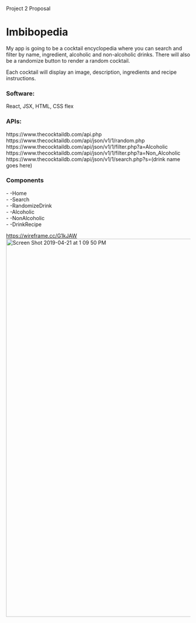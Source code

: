Project 2 Proposal

<h1>Imbibopedia</h1>

My app is going to be a cocktail encyclopedia where you can search
and filter by name, ingredient, alcoholic and non-alcoholic drinks. 
There will also be a randomize button to render a random cocktail.

Each cocktail will display an image, description, ingredients and recipe instructions.

<h3>Software:</h3>
React, JSX, HTML, CSS flex

<h3>APIs:</h3>
https://www.thecocktaildb.com/api.php
https://www.thecocktaildb.com/api/json/v1/1/random.php
https://www.thecocktaildb.com/api/json/v1/1/filter.php?a=Alcoholic
https://www.thecocktaildb.com/api/json/v1/1/filter.php?a=Non_Alcoholic
https://www.thecocktaildb.com/api/json/v1/1/search.php?s=(drink name goes here)

<h3>Components</h3>
- -Home<br />
- -Search<br />
- -RandomizeDrink<br />
- -Alcoholic<br />
- -NonAlcoholic<br />
- -DrinkRecipe

https://wireframe.cc/G1kJAW
<img width="1033" alt="Screen Shot 2019-04-21 at 1 09 50 PM" src="https://user-images.githubusercontent.com/47368206/56473276-ca816500-6436-11e9-80ee-c8cfe20f0848.png">
